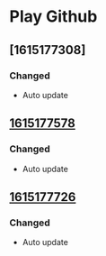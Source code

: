 # Play Github

## [1615177308]

### Changed
 - Auto update

## [1615177578](../../releases/tag/v1615177578)

### Changed
 - Auto update

## [1615177726](../../releases/tag/v1615177726)

### Changed
 - Auto update

